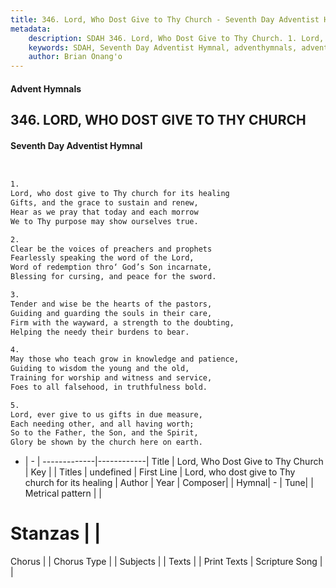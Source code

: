 ```yaml
---
title: 346. Lord, Who Dost Give to Thy Church - Seventh Day Adventist Hymnal
metadata:
    description: SDAH 346. Lord, Who Dost Give to Thy Church. 1. Lord, who dost give to Thy church for its healing Gifts, and the grace to sustain and renew, Hear as we pray that today and each morrow We to Thy purpose may show ourselves true.
    keywords: SDAH, Seventh Day Adventist Hymnal, adventhymnals, advent hymnals, Lord, Who Dost Give to Thy Church, Lord, who dost give to Thy church for its healing 
    author: Brian Onang'o
---
```


#### Advent Hymnals
## 346. LORD, WHO DOST GIVE TO THY CHURCH
#### Seventh Day Adventist Hymnal

```txt


1.
Lord, who dost give to Thy church for its healing
Gifts, and the grace to sustain and renew,
Hear as we pray that today and each morrow
We to Thy purpose may show ourselves true.

2.
Clear be the voices of preachers and prophets
Fearlessly speaking the word of the Lord,
Word of redemption thro‘ God’s Son incarnate,
Blessing for cursing, and peace for the sword.

3.
Tender and wise be the hearts of the pastors,
Guiding and guarding the souls in their care,
Firm with the wayward, a strength to the doubting,
Helping the needy their burdens to bear.

4.
May those who teach grow in knowledge and patience,
Guiding to wisdom the young and the old,
Training for worship and witness and service,
Foes to all falsehood, in truthfulness bold.

5.
Lord, ever give to us gifts in due measure,
Each needing other, and all having worth;
So to the Father, the Son, and the Spirit,
Glory be shown by the church here on earth.


```

- |   -  |
-------------|------------|
Title | Lord, Who Dost Give to Thy Church |
Key |  |
Titles | undefined |
First Line | Lord, who dost give to Thy church for its healing |
Author | 
Year | 
Composer|  |
Hymnal|  - |
Tune|  |
Metrical pattern | |
# Stanzas |  |
Chorus |  |
Chorus Type |  |
Subjects |  |
Texts |  |
Print Texts | 
Scripture Song |  |
  
